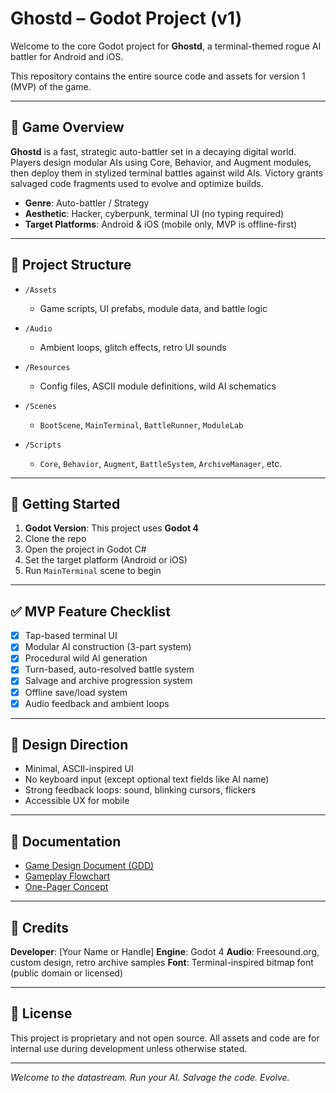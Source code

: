 # Ghostd – Godot Project (v1)

Welcome to the core Godot project for **Ghostd**, a terminal-themed rogue AI battler for Android and iOS.

This repository contains the entire source code and assets for version 1 (MVP) of the game.

---

## 📱 Game Overview

**Ghostd** is a fast, strategic auto-battler set in a decaying digital world. Players design modular AIs using Core, Behavior, and Augment modules, then deploy them in stylized terminal battles against wild AIs. Victory grants salvaged code fragments used to evolve and optimize builds.

* **Genre**: Auto-battler / Strategy
* **Aesthetic**: Hacker, cyberpunk, terminal UI (no typing required)
* **Target Platforms**: Android & iOS (mobile only, MVP is offline-first)

---

## 🔧 Project Structure

* `/Assets`

  * Game scripts, UI prefabs, module data, and battle logic
* `/Audio`

  * Ambient loops, glitch effects, retro UI sounds
* `/Resources`

  * Config files, ASCII module definitions, wild AI schematics
* `/Scenes`

  * `BootScene`, `MainTerminal`, `BattleRunner`, `ModuleLab`
* `/Scripts`

  * `Core`, `Behavior`, `Augment`, `BattleSystem`, `ArchiveManager`, etc.

---

## 🚀 Getting Started

1. **Godot Version**: This project uses **Godot 4**
2. Clone the repo
3. Open the project in Godot C#
4. Set the target platform (Android or iOS)
5. Run `MainTerminal` scene to begin

---

## ✅ MVP Feature Checklist

* [x] Tap-based terminal UI
* [x] Modular AI construction (3-part system)
* [x] Procedural wild AI generation
* [x] Turn-based, auto-resolved battle system
* [x] Salvage and archive progression system
* [x] Offline save/load system
* [x] Audio feedback and ambient loops

---

## 🎨 Design Direction

* Minimal, ASCII-inspired UI
* No keyboard input (except optional text fields like AI name)
* Strong feedback loops: sound, blinking cursors, flickers
* Accessible UX for mobile

---

## 🧠 Documentation

* [Game Design Document (GDD)](docs/GDD.md)
* [Gameplay Flowchart](docs/gameplay_flowchart.md)
* [One-Pager Concept](docs/game_one_pager.md)

---

## 🙌 Credits

**Developer**: \[Your Name or Handle]
**Engine**: Godot 4
**Audio**: Freesound.org, custom design, retro archive samples
**Font**: Terminal-inspired bitmap font (public domain or licensed)

---

## 📌 License

This project is proprietary and not open source. All assets and code are for internal use during development unless otherwise stated.

---

*Welcome to the datastream. Run your AI. Salvage the code. Evolve.*
